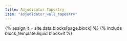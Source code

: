 ```yaml
---
title: Adjudicator Tapestry
item: "adjudicator_wall_tapestry"
---
```


{% assign it = site.data.blocks[page.block] %}
{% include block_template.liquid block=it %}

